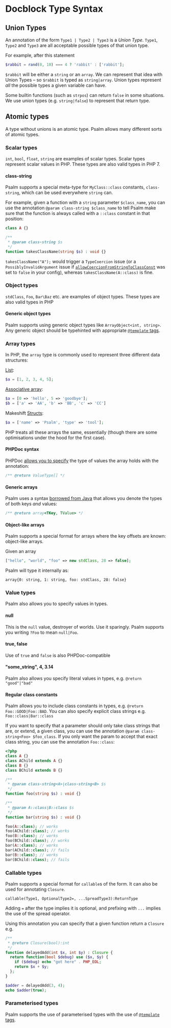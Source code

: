 # Docblock Type Syntax

## Union Types

An annotation of the form `Type1 | Type2 | Type3` is a _Union Type_. `Type1`, `Type2` and `Type3` are all acceptable possible types of that union type.

For example, after this statement
```php
$rabbit = rand(0, 10) === 4 ? 'rabbit' : ['rabbit'];
```
`$rabbit` will be either a `string` or an `array`. We can represent that idea with Union Types – so `$rabbit` is typed as `string|array`. Union types represent *all* the possible types a given variable can have.

Some builtin functions (such as `strpos`) can return `false` in some situations. We use union types (e.g. `string|false`) to represent that return type.

## Atomic types

A type without unions is an atomic type. Psalm allows many different sorts of atomic types.

### Scalar types

`int`, `bool`, `float`, `string` are examples of scalar types. Scalar types represent scalar values in PHP. These types are also valid types in PHP 7.

#### class-string

Psalm supports a special meta-type for `MyClass::class` constants, `class-string`, which can be used everywhere `string` can.

For example, given a function with a `string` parameter `$class_name`, you can use the annotation `@param class-string $class_name` to tell Psalm make sure that the function is always called with a `::class` constant in that position:

```php
class A {}

/**
 * @param class-string $s
 */
function takesClassName(string $s) : void {}
```

`takesClassName("A");` would trigger a `TypeCoercion` issue (or a `PossiblyInvalidArgument` issue if [`allowCoercionFromStringToClassConst`](configuration.md#coding-style) was set to `false` in your config), whereas `takesClassName(A::class)` is fine.

### Object types

`stdClass`, `Foo`, `Bar\Baz` etc. are examples of object types. These types are also valid types in PHP

#### Generic object types

Psalm supports using generic object types like `ArrayObject<int, string>`. Any generic object should be typehinted with appropriate [`@template` tags](templated_annotations.md).

### Array types

In PHP, the `array` type is commonly used to represent three different data structures:

[List](https://en.wikipedia.org/wiki/List_(abstract_data_type)):
```php
$a = [1, 2, 3, 4, 5];
```

[Associative array](https://en.wikipedia.org/wiki/Associative_array):  
```php
$a = [0 => 'hello', 5 => 'goodbye'];
$b = ['a' => 'AA', 'b' => 'BB', 'c' => 'CC']
```

Makeshift [Structs](https://en.wikipedia.org/wiki/Struct_(C_programming_language)):
```php
$a = ['name' => 'Psalm', 'type' => 'tool'];
```

PHP treats all these arrays the same, essentially (though there are some optimisations under the hood for the first case).

#### PHPDoc syntax

PHPDoc [allows you to specify](https://phpdoc.org/docs/latest/references/phpdoc/types.html#arrays) the  type of values the array holds with the annotation:
```php
/** @return ValueType[] */
```

#### Generic arrays

Psalm uses a syntax [borrowed from Java](https://en.wikipedia.org/wiki/Generics_in_Java) that allows you denote the types of both keys *and* values:
```php
/** @return array<TKey, TValue> */
```

#### Object-like arrays

Psalm supports a special format for arrays where the key offsets are known: object-like arrays.

Given an array

```php
["hello", "world", "foo" => new stdClass, 28 => false];
```

Psalm will type it internally as:

```
array{0: string, 1: string, foo: stdClass, 28: false}
```

### Value types

Psalm also allows you to specify values in types.

#### null

This is the `null` value, destroyer of worlds. Use it sparingly. Psalm supports you writing `?Foo` to mean `null|Foo`.

#### true, false

Use of `true` and `false` is also PHPDoc-compatible

#### "some_string", 4, 3.14

Psalm also allows you specify literal values in types, e.g. `@return "good"|"bad"`

#### Regular class constants

Psalm allows you to include class constants in types, e.g. `@return Foo::GOOD|Foo::BAD`. You can also specify explicit class strings e.g. `Foo::class|Bar::class`

If you want to specify that a parameter should only take class strings that are, or extend, a given class, you can use the annotation `@param class-string<Foo> $foo_class`. If you only want the param to accept that exact class string, you can use the annotation `Foo::class`:

```php
<?php
class A {}
class AChild extends A {}
class B {}
class BChild extends B {}

/**
 * @param class-string<A>|class-string<B> $s
 */
function foo(string $s) : void {}

/**
 * @param A::class|B::class $s
 */
function bar(string $s) : void {}

foo(A::class); // works
foo(AChild::class); // works
foo(B::class); // works
foo(BChild::class); // works
bar(A::class); // works
bar(AChild::class); // fails
bar(B::class); // works
bar(BChild::class); // fails
```

### Callable types

Psalm supports a special format for `callable`s of the form. It can also be used for annotating `Closure`.

```
callable(Type1, OptionalType2=, ...SpreadType3):ReturnType
```

Adding `=` after the type implies it is optional, and prefixing with `...` implies the use of the spread operator.

Using this annotation you can specify that a given function return a `Closure` e.g.

```php
/**
 * @return Closure(bool):int
 */
function delayedAdd(int $x, int $y) : Closure {
  return function(bool $debug) use ($x, $y) {
    if ($debug) echo "got here" . PHP_EOL;
    return $x + $y;
  };
}

$adder = delayedAdd(3, 4);
echo $adder(true);
```

### Parameterised types

Psalm supports the use of parameterised types with the use of [`@template` tags](templated_annotations.md).
